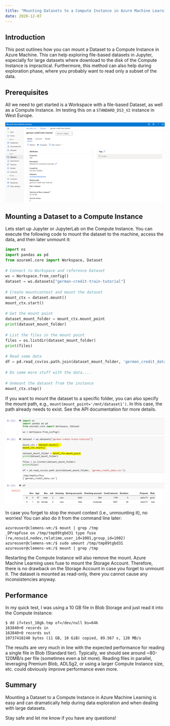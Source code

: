 ```yaml
---
title: "Mounting Datasets to a Compute Instance in Azure Machine Learning"
date: 2020-12-07
---
```

## Introduction

This post outlines how you can mount a Dataset to a Compute Instance in Azure Machine. This can help exploring file-based datasets in Jupyter, especially for large datasets where download to the disk of the Compute Instance is impractical. Furthermore, this method can also help during exploration phase, where you probably want to read only a subset of the data.

## Prerequisites

All we need to get started is a Workspace with a file-based Dataset, as well as a Compute Instance. Im testing this on a `STANDARD_DS3_V2` instance in West Europe.

![Screenshot of the Dataset in Azure Machine Learning](/images/dataset.png "Dataset in Azure Machine Learning")

## Mounting a Dataset to a Compute Instance

Lets start up Jupyter or JupyterLab on the Compute Instance. You can execute the following code to mount the dataset to the machine, access the data, and then later unmount it:

```python
import os
import pandas as pd
from azureml.core import Workspace, Dataset

# Connect to Workspace and reference Dataset
ws = Workspace.from_config()
dataset = ws.datasets["german-credit-train-tutorial"]

# Create mountcontext and mount the dataset
mount_ctx = dataset.mount()  
mount_ctx.start()  

# Get the mount point
dataset_mount_folder = mount_ctx.mount_point
print(dataset_mount_folder)

# List the files in the mount point
files = os.listdir(dataset_mount_folder)
print(files)

# Read some data
df = pd.read_csv(os.path.join(dataset_mount_folder, 'german_credit_data.csv'))

# Do some more stuff with the data....

# Unmount the dataset from the instance
mount_ctx.stop()
```

If you want to mount the dataset to a specific folder, you can also specify the mount path, e.g., `mount(mount_point='/mnt/dataset1')`. In this case, the path already needs to exist. See the API documentation for more details.

![Mounting a Dataset in Juypter](/images/mount_dataset_code.png "Mounting a Dataset in Juypter")

In case you forget to stop the mount context (i.e., unmounting it), no worries! You can also do it from the command line later:

```
azureuser@clemens-vm:/$ mount | grep /tmp
_DPrepFuse on /tmp/tmp89tgbd31 type fuse (rw,nosuid,nodev,relatime,user_id=1001,group_id=1002)
azureuser@clemens-vm:/$ sudo umount /tmp/tmp89tgbd31
azureuser@clemens-vm:/$ mount | grep /tmp
```

Restarting the Compute Instance will also remove the mount. Azure Machine Learning uses fuse to mount the Storage Account. Therefore, there is no drawback on the Storage Account in case you forget to unmount it. The dataset is mounted as read-only, there you cannot cause any inconsistencies anyway.

## Performance

In my quick test, I was using a 10 GB file in Blob Storage and just read it into the Compute Instance:

```
$ dd if=test_10gb.tmp of=/dev/null bs=64k
163840+0 records in
163840+0 records out
10737418240 bytes (11 GB, 10 GiB) copied, 89.567 s, 120 MB/s
```

The results are very much in line with the expected performance for reading a single file in Blob (Standard tier). Typically, we should see around ~80-120MB/s per file (sometimes even a bit more). Reading files in parallel, leveraging Premium Blob, ADLSg2, or using a larger Compute Instance size, etc. could obviously improve performance even more.

## Summary

Mounting a Dataset to a Compute Instance in Azure Machine Learning is easy and can dramatically help during data exploration and when dealing with large datasets.

Stay safe and let me know if you have any questions!